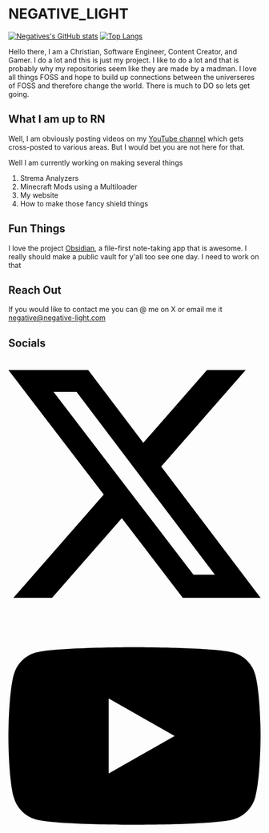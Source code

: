 # NEGATIVE_LIGHT
[![Negatives's GitHub stats](https://github-readme-stats.vercel.app/api?username=negative-light&show_icons=true&bg_color=5d2f9d10&title_color=ffffffff&text_color=ffffff&hide_border=true)](https://github.com/anuraghazra/github-readme-stats)
[![Top Langs](https://github-readme-stats.vercel.app/api/top-langs/?username=negative-light&size_weight=0.75&count_weight=0.25&layout=compact&lang_count=20&card_width=400&show_icons=true&bg_color=5d2f9d10&title_color=ffffffff&text_color=ffffff&hide_border=true)](https://github.com/anuraghazra/github-readme-stats)

Hello there, I am a Christian, Software Engineer, Content Creator, and Gamer. I do a lot and this is just my project. I like to do a lot and that is probably why my repositories seem like they are made by a madman. I love all things FOSS and hope to build up connections between the universeres of FOSS and therefore change the world. There is much to DO so lets get going.

## What I am up to RN
Well, I am obviously posting videos on my [YouTube channel](https://youtube.com/@Negative_Light) which gets cross-posted to various areas. But I would bet you are not here for that.

Well I am currently working on making several things
1. Strema Analyzers
2. Minecraft Mods using a Multiloader
3. My website
4. How to make those fancy shield things
## Fun Things

I love the project [Obsidian](https://www.obsidian.md), a file-first note-taking app that is awesome. I really should make a public vault for y'all too see one day. I need to work on that

## Reach Out

If you would like to contact me you can @ me on X or email me it negative@negative-light.com

## Socials
<svg role="img" viewBox="0 0 24 24" xmlns="http://www.w3.org/2000/svg"><title>X</title><path d="M18.901 1.153h3.68l-8.04 9.19L24 22.846h-7.406l-5.8-7.584-6.638 7.584H.474l8.6-9.83L0 1.154h7.594l5.243 6.932ZM17.61 20.644h2.039L6.486 3.24H4.298Z"/></svg>
<svg role="img" viewBox="0 0 24 24" xmlns="http://www.w3.org/2000/svg"><title>YouTube</title><path d="M23.498 6.186a3.016 3.016 0 0 0-2.122-2.136C19.505 3.545 12 3.545 12 3.545s-7.505 0-9.377.505A3.017 3.017 0 0 0 .502 6.186C0 8.07 0 12 0 12s0 3.93.502 5.814a3.016 3.016 0 0 0 2.122 2.136c1.871.505 9.376.505 9.376.505s7.505 0 9.377-.505a3.015 3.015 0 0 0 2.122-2.136C24 15.93 24 12 24 12s0-3.93-.502-5.814zM9.545 15.568V8.432L15.818 12l-6.273 3.568z"/></svg>



<!--
**Negative-light/Negative-light** is a ✨ _special_ ✨ repository because its `README.md` (this file) appears on your GitHub profile.

Here are some ideas to get you started:

- 🔭 I’m currently working on ...
- 🌱 I’m currently learning ...
- 👯 I’m looking to collaborate on ...
- 🤔 I’m looking for help with ...
- 💬 Ask me about ...
- 📫 How to reach me: ...
- 😄 Pronouns: ...
- ⚡ Fun fact: ...
-->
